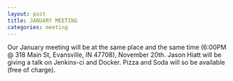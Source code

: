 ```yaml
---
layout: post
title: JANUARY MEETING
categories: meeting
---
```


Our January meeting will be at the same place and the same time (6:00PM @ 318 Main St, Evansville, IN 47708), November 20th. Jason Hiatt will be giving a talk on Jenkins-ci and Docker. Pizza and Soda will so be available (free of charge).